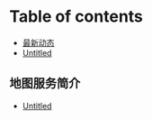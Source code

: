 # Table of contents

* [最新动态](README.md)
* [Untitled](untitled.md)

## 地图服务简介 <a id="di-tu-fu-wu-jian-jie-1"></a>

* [Untitled](di-tu-fu-wu-jian-jie-1/untitled.md)

